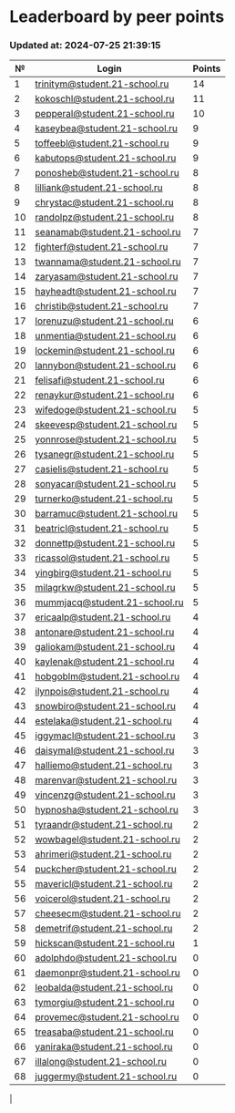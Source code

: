# Leaderboard by peer points

### Updated at: 2024-07-25 21:39:15

| № | Login | Points |
|---|-------|--------|
|1|trinitym@student.21-school.ru|14|
|2|kokoschl@student.21-school.ru|11|
|3|pepperal@student.21-school.ru|10|
|4|kaseybea@student.21-school.ru|9|
|5|toffeebl@student.21-school.ru|9|
|6|kabutops@student.21-school.ru|9|
|7|ponosheb@student.21-school.ru|8|
|8|lilliank@student.21-school.ru|8|
|9|chrystac@student.21-school.ru|8|
|10|randolpz@student.21-school.ru|8|
|11|seanamab@student.21-school.ru|7|
|12|fighterf@student.21-school.ru|7|
|13|twannama@student.21-school.ru|7|
|14|zaryasam@student.21-school.ru|7|
|15|hayheadt@student.21-school.ru|7|
|16|christib@student.21-school.ru|7|
|17|lorenuzu@student.21-school.ru|6|
|18|unmentia@student.21-school.ru|6|
|19|lockemin@student.21-school.ru|6|
|20|lannybon@student.21-school.ru|6|
|21|felisafi@student.21-school.ru|6|
|22|renaykur@student.21-school.ru|6|
|23|wifedoge@student.21-school.ru|5|
|24|skeevesp@student.21-school.ru|5|
|25|yonnrose@student.21-school.ru|5|
|26|tysanegr@student.21-school.ru|5|
|27|casielis@student.21-school.ru|5|
|28|sonyacar@student.21-school.ru|5|
|29|turnerko@student.21-school.ru|5|
|30|barramuc@student.21-school.ru|5|
|31|beatricl@student.21-school.ru|5|
|32|donnettp@student.21-school.ru|5|
|33|ricassol@student.21-school.ru|5|
|34|yingbirg@student.21-school.ru|5|
|35|milagrkw@student.21-school.ru|5|
|36|mummjacq@student.21-school.ru|5|
|37|ericaalp@student.21-school.ru|4|
|38|antonare@student.21-school.ru|4|
|39|galiokam@student.21-school.ru|4|
|40|kaylenak@student.21-school.ru|4|
|41|hobgoblm@student.21-school.ru|4|
|42|ilynpois@student.21-school.ru|4|
|43|snowbiro@student.21-school.ru|4|
|44|estelaka@student.21-school.ru|4|
|45|iggymacl@student.21-school.ru|3|
|46|daisymal@student.21-school.ru|3|
|47|halliemo@student.21-school.ru|3|
|48|marenvar@student.21-school.ru|3|
|49|vincenzg@student.21-school.ru|3|
|50|hypnosha@student.21-school.ru|3|
|51|tyraandr@student.21-school.ru|2|
|52|wowbagel@student.21-school.ru|2|
|53|ahrimeri@student.21-school.ru|2|
|54|puckcher@student.21-school.ru|2|
|55|mavericl@student.21-school.ru|2|
|56|voicerol@student.21-school.ru|2|
|57|cheesecm@student.21-school.ru|2|
|58|demetrif@student.21-school.ru|2|
|59|hickscan@student.21-school.ru|1|
|60|adolphdo@student.21-school.ru|0|
|61|daemonpr@student.21-school.ru|0|
|62|leobalda@student.21-school.ru|0|
|63|tymorgiu@student.21-school.ru|0|
|64|provemec@student.21-school.ru|0|
|65|treasaba@student.21-school.ru|0|
|66|yaniraka@student.21-school.ru|0|
|67|illalong@student.21-school.ru|0|
|68|juggermy@student.21-school.ru|0|
|
